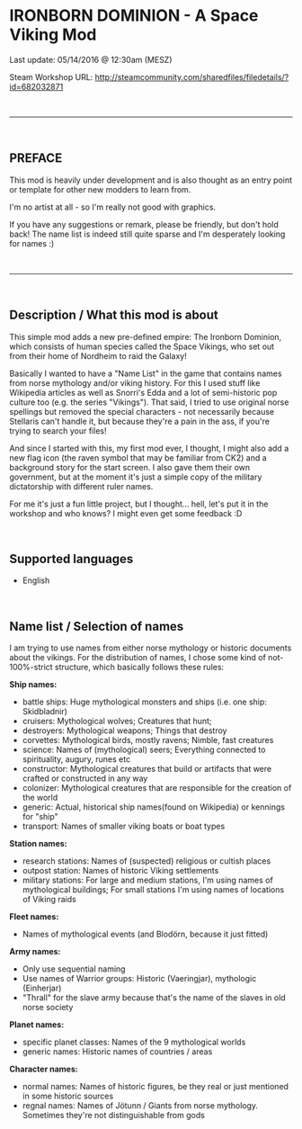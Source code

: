 # IRONBORN DOMINION - A Space Viking Mod

Last update: 05/14/2016 @ 12:30am (MESZ)

Steam Workshop URL: http://steamcommunity.com/sharedfiles/filedetails/?id=682032871

&nbsp;

---

&nbsp;

## PREFACE

This mod is heavily under development and is also thought as an entry point or 
template for other new modders to learn from. 

I'm no artist at all - so I'm really not good with graphics. 

If you have any suggestions or remark, please be friendly, but don't hold back! 
The name list is indeed still quite sparse and I'm desperately looking for names :)

&nbsp;

--- 

&nbsp;

## Description / What this mod is about


This simple mod adds a new pre-defined empire: The Ironborn Dominion, which consists
of human species called the Space Vikings, who set out from their home of Nordheim
to raid the Galaxy! 

Basically I wanted to have a "Name List" in the game that contains names from norse 
mythology and/or viking history. For this I used stuff like Wikipedia articles as 
well as Snorri's Edda and a lot of semi-historic pop culture too (e.g. the series "Vikings"). 
That said, I tried to use original norse spellings but removed the special characters - 
not necessarily because Stellaris can't handle it, but because they're a pain in the ass, 
if you're trying to search your files!

And since I started with this, my first mod ever, I thought, I might also add a new
flag icon (the raven symbol that may be familiar from CK2) and a background story for the 
start screen. I also gave them their own government, but at the moment it's just a simple 
copy of the military dictatorship with different ruler names. 

For me it's just a fun little project, but I thought... hell, let's put it in the workshop
and who knows? I might even get some feedback :D

&nbsp;

## Supported languages
  
  * English

&nbsp;

## Name list / Selection of names

I am trying to use names from either norse mythology or historic documents 
about the vikings. For the distribution of names, I chose some kind of 
not-100%-strict structure, which basically follows these rules:

__Ship names:__
  * battle ships: Huge mythological monsters and ships (i.e. one ship: Skidbladnir)
  * cruisers: Mythological wolves; Creatures that hunt;
  * destroyers: Mythological weapons; Things that destroy
  * corvettes: Mythological birds, mostly ravens; Nimble, fast creatures
  * science: Names of (mythological) seers; Everything connected to spirituality, augury, runes etc
  * constructor: Mythological creatures that build or artifacts that were crafted or constructed in any way
  * colonizer: Mythological creatures that are responsible for the creation of the world
  * generic: Actual, historical ship names(found on Wikipedia) or kennings for "ship"
  * transport: Names of smaller viking boats or boat types

__Station names:__
  * research stations: Names of (suspected) religious or cultish places 
  * outpost station: Names of historic Viking settlements
  * military stations: For large and medium stations, I'm using names of mythological buildings;
    For small stations I'm using names of locations of Viking raids

__Fleet names:__
  * Names of mythological events (and Blodörn, because it just fitted)    

__Army names:__
  * Only use sequential naming
  * Use names of Warrior groups: Historic (Vaeringjar), mythologic (Einherjar)
  * "Thrall" for the slave army because that's the name of the slaves in old norse society

__Planet names:__
  * specific planet classes: Names of the 9 mythological worlds
  * generic names: Historic names of countries / areas

__Character names:__
  * normal names: Names of historic figures, be they real or just mentioned in some historic sources
  * regnal names: Names of Jötunn / Giants from norse mythology. Sometimes they're not distinguishable from gods



























 

